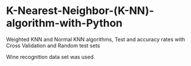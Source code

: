 # K-Nearest-Neighbor-(K-NN)-algorithm-with-Python

Weighted KNN and Normal KNN algorithms,
Test and accuracy rates with Cross Validation and Random test sets

Wine recognition data set was used.
